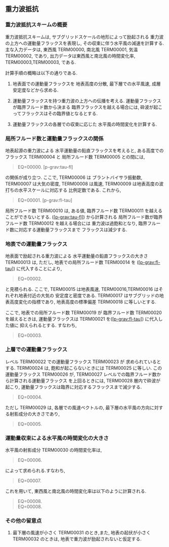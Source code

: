 ## 重力波抵抗

### 重力波抵抗スキームの概要

重力波抵抗スキームは,
サブグリッドスケールの地形によって励起される
重力波の上方への運動量フラックスを表現し,
その収束に伴う水平風の減速を計算する.
主な入力データは, 東西風 TERM00000, 南北風 TERM00001, 気温 TERM00002, であり,
出力データは東西風と南北風の時間変化率,
TERM00003,TERM00003, である.

計算手順の概略は以下の通りである.

1.  地表面での運動量フラックスを
    地表高度の分散,
    最下層での水平風速, 成層安定度などから求める.

2.  運動量フラックスを持つ重力波の上方への伝播を考える.
    運動量フラックスが臨界フルード数から決まる
    臨界フラックスを越える場合には,
    砕波が起こってフラックスはその臨界値となるとする.

3.  運動量フラックスの各層での収束に応じた
    水平風の時間変化を計算する.

### 局所フルード数と運動量フラックスの関係

地表起源の重力波による
水平運動量の鉛直フラックスを考えると,
ある高度でのフラックス TERM00004 と
局所フルード数 TERM00005 との間には,

> EQ=00000.
> <span id="p-grav:tau-fl" label="p-grav:tau-fl">\[p-grav:tau-fl\]</span>

の関係が成り立つ.
ここで, TERM00006 は
ブラントバイサラ振動数,
TERM00007 は大気の密度,
TERM00008 は風速, TERM00009 は地表高度の波打ちの水平スケールに対応する
比例定数である.
これから,

> EQ=00001.
> <span id="p-grav:fl-tau" label="p-grav:fl-tau">\[p-grav:fl-tau\]</span>

局所フルード数 TERM00010 は,
ある値, 臨界フルード数 TERM00011 を越えることができないとする.
([\[p-grav:tau-fl\]](#p-grav:tau-fl)) から計算される
局所フルード数が臨界フルード数 TERM00012 を越える場合には
重力波は過飽和となり,
臨界フルード数に対応する運動量フラックスまで
フラックスは減少する.

### 地表での運動量フラックス

地表面で励起される重力波による
水平運動量の鉛直フラックスの大きさ TERM00013 は,
ただし, 地表での局所フルード数
TERM00014 を
([\[p-grav:fl-tau\]](#p-grav:fl-tau)) に代入することにより,

> EQ=00002.

と見積られる.
ここで,
TERM00015 は地表風速,
TERM00016,TERM00016 はそれぞれ地表付近の大気の
安定度と密度である.
TERM00017 はサブグリッドの地表高度変化の指標であり,
地表高度の標準偏差 TERM00018 に等しいとする.

ここで, 地表での局所フルード数
TERM00019 が 臨界フルード数
TERM00020 を越えるときは,
運動量フラックスは TERM00021 を([\[p-grav:fl-tau\]](#p-grav:fl-tau)) に代入した値に
抑えられるとする.
すなわち,

> EQ=00003.

### 上層での運動量フラックス

レベル TERM00022 での運動量フラックス TERM00023 が
求められているとする.
TERM00024 は, 飽和が起こらないときには
TERM00025 に等しい.
この運動量フラックス TERM00026 が,
TERM00027 レベルでの臨界フルード数から計算される運動量フラックス
を上回るときには, TERM00028 層内で砕波が起こり,
運動量フラックスは臨界に対応するフラックスまで減少する.

> EQ=00004.

ただし TERM00029 は,
各層での風速ベクトルの,
最下層の水平風の方向に対する射影成分の大きさであり,

> EQ=00005.

### 運動量収束による水平風の時間変化の大きさ

水平風の射影成分 TERM00030 の時間変化率は,

> EQ=00006.

によって求められる.すなわち,

> EQ=00007.

これを用いて,
東西風と南北風の時間変化率は以下のように計算される.

> EQ=00008.  
> EQ=00008.

### その他の留意点

1.  最下層の風速が小さく TERM00031 のとき,また,
    地表の起伏が小さく TERM00032 のときは,
    地表で重力波が励起されないと仮定する.
